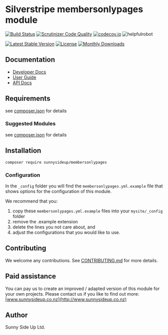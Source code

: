 # Silverstripe membersonlypages module
[![Build Status](https://travis-ci.org/sunnysideup/silverstripe-membersonlypages.svg?branch=master)](https://travis-ci.org/sunnysideup/silverstripe-membersonlypages)
[![Scrutinizer Code Quality](https://scrutinizer-ci.com/g/sunnysideup/silverstripe-membersonlypages/badges/quality-score.png?b=master)](https://scrutinizer-ci.com/g/sunnysideup/silverstripe-membersonlypages/?branch=master)
[![codecov.io](https://codecov.io/github/sunnysideup/silverstripe-membersonlypages/coverage.svg?branch=master)](https://codecov.io/github/sunnysideup/silverstripe-membersonlypages?branch=master)
![helpfulrobot](https://helpfulrobot.io/sunnysideup/membersonlypages/badge)

[![Latest Stable Version](https://poser.pugx.org/sunnysideup/membersonlypages/version)](https://packagist.org/packages/sunnysideup/membersonlypages)
[![License](https://poser.pugx.org/sunnysideup/membersonlypages/license)](https://packagist.org/packages/sunnysideup/membersonlypages)
[![Monthly Downloads](https://poser.pugx.org/sunnysideup/membersonlypages/d/monthly)](https://packagist.org/packages/sunnysideup/membersonlypages)


## Documentation



 * [Developer Docs](docs/en/INDEX.md)
 * [User Guide](docs/en/userguide.md)
 * [API Docs](http://docs.ssmods.com/sunnysideup/membersonlypages/classes.xhtml)

## Requirements



see [composer.json](composer.json) for details

### Suggested Modules



see [composer.json](composer.json) for details


## Installation


```
composer require sunnysideup/membersonlypages
```

### Configuration



In the `_config` folder you will find the `membersonlypages.yml.example`
file that shows options for the configuration of this module.

We recommend that you:

  1. copy these `membersonlypages.yml.example` files into your
`mysite/_config` folder
  2. remove the .example extension
  3. delete the lines you not care about, and
  4. adjust the configurations that you would like to use.


## Contributing



We welcome any contributions. See [CONTRIBUTING.md](CONTRIBUTING.md) for more details.

## Paid assistance



You can pay us to create an improved / adapted version of this module for your own projects.  Please contact us if you like to find out more: [www.sunnysideup.co.nz](http://www.sunnysideup.co.nz)

## Author



Sunny Side Up Ltd.
